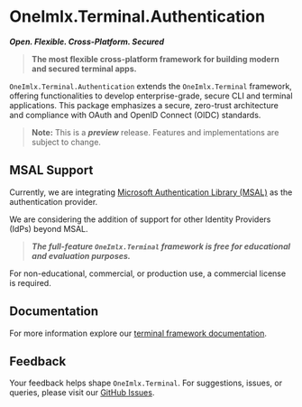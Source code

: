 ﻿# OneImlx.Terminal.Authentication

***Open. Flexible. Cross-Platform. Secured***

> **The most flexible cross-platform framework for building modern and secured terminal apps.**

`OneImlx.Terminal.Authentication` extends the `OneImlx.Terminal` framework, offering functionalities to develop enterprise-grade, secure CLI and terminal applications. This package emphasizes a secure, zero-trust architecture and compliance with OAuth and OpenID Connect (OIDC) standards.

> **Note:**  This is a ***preview*** release. Features and implementations are subject to change.

## MSAL Support
Currently, we are integrating [Microsoft Authentication Library (MSAL)](https://learn.microsoft.com/en-us/entra/identity-platform/msal-overview) as the authentication provider.

We are considering the addition of support for other Identity Providers (IdPs) beyond MSAL.

> ***The full-feature `OneImlx.Terminal` framework is free for educational and evaluation purposes.***

For non-educational, commercial, or production use, a commercial license is required.

## Documentation
For more information explore our [terminal framework documentation](https://docs.perpetualintelligence.com/articles/terminal/intro.html).

## Feedback
Your feedback helps shape `OneImlx.Terminal`. For suggestions, issues, or queries, please visit our [GitHub Issues](https://github.com/PerpetualIntelligence/terminal/issues).
